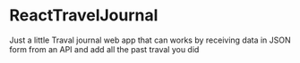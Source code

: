 # ReactTravelJournal
Just a little Traval journal web app that can works by receiving data in JSON form from an API and add all the past traval you did
